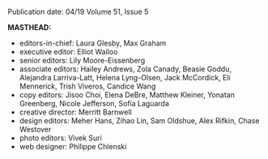 Publication date: 04/19
Volume 51, Issue 5

**MASTHEAD:**
- editors-in-chief: Laura Glesby, Max Graham
- executive editor: Elliot Wailoo
- senior editors: Lily Moore-Eissenberg
- associate editors: Hailey Andrews, Zola Canady, Beasie Goddu, Alejandra Larriva-Latt, Helena Lyng-Olsen, Jack McCordick, Eli Mennerick, Trish Viveros, Candice Wang
- copy editors: Jisoo Choi, Elena DeBre, Matthew Kleiner, Yonatan Greenberg, Nicole Jefferson, Sofía Laguarda
- creative director: Merritt Barnwell
- design editors: Meher Hans, Zihao Lin, Sam Oldshue, Alex Rifkin, Chase Westover
- photo editors: Vivek Suri
- web designer: Philippe Chlenski


